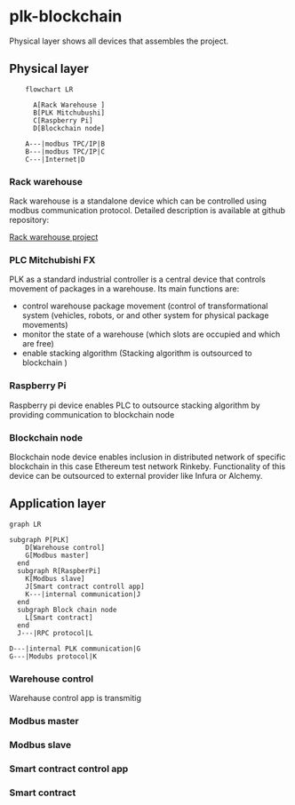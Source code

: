 
# plk-blockchain

Physical layer shows all devices that assembles the project.

## Physical layer
```mermaid
	flowchart LR
	
	  A[Rack Warehouse ]
	  B[PLK Mitchubushi]
	  C[Raspberry Pi]
	  D[Blockchain node]
	  
	A---|modbus TPC/IP|B
	B---|modbus TPC/IP|C
	C---|Internet|D

```

### Rack warehouse

Rack warehouse is a standalone device which can be controlled using modbus communication protocol. Detailed description is available at github repository: 

[Rack warehouse project](https://github.com/fsprojekti/rack-warehouse-jetmax)

### PLC Mitchubishi FX

PLK as a standard industrial controller is a central device that controls movement of packages in a warehouse. Its main functions are:
* control warehouse package movement (control of transformational system (vehicles, robots, or and other system for physical package movements)
* monitor the state of a warehouse (which slots are occupied and which are free)
* enable stacking algorithm (Stacking algorithm is outsourced to blockchain )

### Raspberry Pi
Raspberry pi device enables PLC to outsource stacking algorithm by providing communication to blockchain node

### Blockchain node
Blockchain node device enables inclusion in distributed network of specific blockchain in this case Ethereum test network Rinkeby. Functionality of this device can be outsourced to external provider like Infura or Alchemy.

## Application layer
```mermaid
graph LR

subgraph P[PLK]
    D[Warehouse control]
    G[Modbus master]
  end
  subgraph R[RaspberPi]
    K[Modbus slave]
    J[Smart contract controll app]
    K---|internal communication|J
  end
  subgraph Block chain node
    L[Smart contract]
  end
  J---|RPC protocol|L

D---|internal PLK communication|G
G---|Modubs protocol|K 

```
### Warehouse control

Warehause control app is transmitig 

### Modbus master
### Modbus slave
### Smart contract control app
### Smart contract
